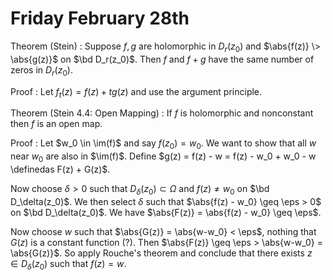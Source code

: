 # Friday February 28th

Theorem (Stein)
:   Suppose $f, g$ are holomorphic in $D_r(z_0)$ and $\abs{f(z)} \> \abs{g(z)}$ on $\bd D_r(z_0)$.
    Then $f$ and $f+g$ have the same number of zeros in $D_r(z_0)$.

Proof
: Let $f_t(z) = f(z) + tg(z)$ and use the argument principle.


Theorem (Stein 4.4: Open Mapping)
: If $f$ is holomorphic and nonconstant then $f$ is an open map.

Proof
: Let $w_0 \in \im(f)$ and say $f(z_0) = w_0$.
  We want to show that all $w$ near $w_0$ are also in $\im(f)$.
  Define $g(z) = f(z) - w = f(z) - w_0 + w_0 - w \definedas F(z) + G(z)$.

  Now choose $\delta>0$ such that $D_\delta(z_0) \subset \Omega$ and $f(z) \neq w_0$ on $\bd D_\delta(z_0)$.
  We then select $\delta$ such that $\abs{f(z) - w_0} \geq \eps > 0$ on $\bd D_\delta(z_0)$.
  We have $\abs{F(z)} = \abs{f(z) - w_0} \geq \eps$.
  
  Now choose $w$ such that $\abs{G(z)} = \abs{w-w_0} < \eps$, nothing that $G(z)$ is a constant function (?).
  Then $\abs{F(z)} \geq \eps > \abs{w-w_0} = \abs{G(z)}$.
  So apply Rouche's theorem and conclude that there exists $z\in D_\delta(z_0)$ such that $f(z) = w$.
